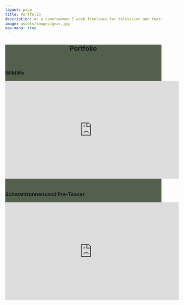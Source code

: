 ```yaml
---
layout: page
title: Portfolio
description: As a camerawoman I work freelance for television and feature films. As a producer, together with my team, I realize entire productions.
image: assets/images/gear.jpg
nav-menu: true
---
```


<!-- Main -->
<div id="main" class="alt" style="background-color: #192b0fbd">

<!-- One -->
<section id="one">
	<div class="inner">
		<header class="major">
			<h1>Portfolio</h1>
		</header>

<h3>Wildlife</h3>
 <iframe width="560" height="315" src="https://www.youtube.com/embed/q0gJbnsmHEI?si=JudJfFj3w6aR2Yx5" title="YouTube video player" frameborder="0" allow="accelerometer; autoplay; center; clipboard-write; encrypted-media; gyroscope; picture-in-picture; web-share" referrerpolicy="strict-origin-when-cross-origin" allowfullscreen></iframe>
 <br>
 <br>

 
<h3>Schwarztonnensand Pre-Teaser</h3>
 <iframe width="560" height="315" src="https://www.youtube.com/embed/Axchr4g_x0U?si=IlsOYkR48Ks2B4O_" title="YouTube video player" frameborder="0" allow="accelerometer; autoplay; clipboard-write; encrypted-media; gyroscope; picture-in-picture; web-share" referrerpolicy="strict-origin-when-cross-origin" allowfullscreen></iframe>
 

